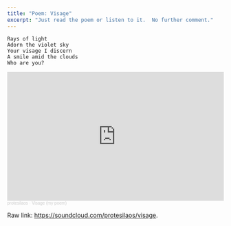 ```yaml
---
title: "Poem: Visage"
excerpt: "Just read the poem or listen to it.  No further comment."
---
```


```
Rays of light
Adorn the violet sky
Your visage I discern
A smile amid the clouds
Who are you?
```

<iframe width="100%" height="300" scrolling="no" frameborder="no" allow="autoplay" src="https://w.soundcloud.com/player/?url=https%3A//api.soundcloud.com/tracks/1401971290&color=%23ff5500&auto_play=false&hide_related=false&show_comments=true&show_user=true&show_reposts=false&show_teaser=true&visual=true"></iframe><div style="font-size: 10px; color: #cccccc;line-break: anywhere;word-break: normal;overflow: hidden;white-space: nowrap;text-overflow: ellipsis; font-family: Interstate,Lucida Grande,Lucida Sans Unicode,Lucida Sans,Garuda,Verdana,Tahoma,sans-serif;font-weight: 100;"><a href="https://soundcloud.com/protesilaos" title="protesilaos" target="_blank" style="color: #cccccc; text-decoration: none;">protesilaos</a> · <a href="https://soundcloud.com/protesilaos/visage-my-poem" title="Visage (my poem)" target="_blank" style="color: #cccccc; text-decoration: none;">Visage (my poem)</a></div>

Raw link: <https://soundcloud.com/protesilaos/visage>.
